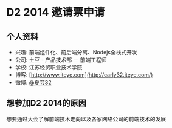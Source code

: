 # D2 2014 邀请票申请

## 个人资料

- 兴趣: 前端组件化、前后端分离、Nodejs全栈式开发
- 公司: 土豆 - 产品技术部 － 前端工程师
- 学校: 江苏经贸职业技术学院
- 博客: [http://www.iteye.com](http://carly32.iteye.com/)
- 微博: [@夏芸32](http://weibo.com/carly1987/) 


## 想参加D2 2014的原因

想要通过大会了解前端技术走向以及各家网络公司的前端技术的发展
